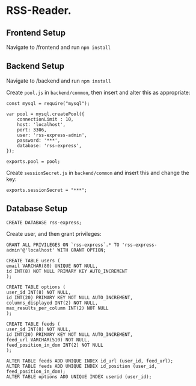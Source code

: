 # RSS-Reader. 

## Frontend Setup

Navigate to /frontend and run `npm install`

## Backend Setup

Navigate to /backend and run `npm install`

Create `pool.js` in `backend/common`, then insert and alter this as appropriate:
```
const mysql = require("mysql");

var pool = mysql.createPool({
    connectionLimit : 10,
    host: 'localhost',
    port: 3306,
    user: 'rss-express-admin',
    password: '***',
    database: 'rss-express',
});

exports.pool = pool;
```

Create `sessionSecret.js` in `backend/common` and insert this and change the key:

```
exports.sessionSecret = "***";
```
## Database Setup

```CREATE DATABASE rss-express;```

Create user, and then grant privileges:

```
GRANT ALL PRIVILEGES ON `rss-express`.* TO 'rss-express-admin'@'localhost' WITH GRANT OPTION;
```

```
CREATE TABLE users (
email VARCHAR(80) UNIQUE NOT NULL,
id INT(8) NOT NULL PRIMARY KEY AUTO_INCREMENT
);

CREATE TABLE options (
user_id INT(8) NOT NULL,
id INT(20) PRIMARY KEY NOT NULL AUTO_INCREMENT,
columns_displayed INT(2) NOT NULL,
max_results_per_column INT(2) NOT NULL
);

CREATE TABLE feeds (
user_id INT(8) NOT NULL,
id INT(20) PRIMARY KEY NOT NULL AUTO_INCREMENT,
feed_url VARCHAR(510) NOT NULL,
feed_position_in_dom INT(2) NOT NULL
);

ALTER TABLE feeds ADD UNIQUE INDEX id_url (user_id, feed_url);
ALTER TABLE feeds ADD UNIQUE INDEX id_position (user_id, feed_position_in_dom);
ALTER TABLE options ADD UNIQUE INDEX userid (user_id);
```

   
